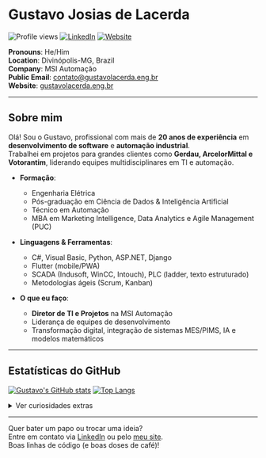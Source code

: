 # Gustavo Josias de Lacerda

![Profile views](https://gpvc.arturio.dev/srqubit)
[![LinkedIn](https://img.shields.io/badge/-LinkedIn-blue?logo=Linkedin&logoColor=white)](https://www.linkedin.com/in/gustavomsi/)
[![Website](https://img.shields.io/badge/-Website-green?logo=internet-explorer&logoColor=white)](https://gustavolacerda.eng.br)

**Pronouns**: He/Him  
**Location**: Divinópolis-MG, Brazil  
**Company**: MSI Automação  
**Public Email**: [contato@gustavolacerda.eng.br](mailto:contato@gustavolacerda.eng.br)  
**Website**: [gustavolacerda.eng.br](https://gustavolacerda.eng.br)  

---

## Sobre mim
Olá! Sou o Gustavo, profissional com mais de **20 anos de experiência** em **desenvolvimento de software** e **automação industrial**.  
Trabalhei em projetos para grandes clientes como **Gerdau, ArcelorMittal e Votorantim**, liderando equipes multidisciplinares em TI e automação.

- **Formação**:  
  - Engenharia Elétrica  
  - Pós-graduação em Ciência de Dados & Inteligência Artificial  
  - Técnico em Automação  
  - MBA em Marketing Intelligence, Data Analytics e Agile Management (PUC)

- **Linguagens & Ferramentas**:
  - C#, Visual Basic, Python, ASP.NET, Django  
  - Flutter (mobile/PWA)  
  - SCADA (Indusoft, WinCC, Intouch), PLC (ladder, texto estruturado)  
  - Metodologias ágeis (Scrum, Kanban)

- **O que eu faço**:
  - **Diretor de TI e Projetos** na MSI Automação  
  - Liderança de equipes de desenvolvimento  
  - Transformação digital, integração de sistemas MES/PIMS, IA e modelos matemáticos  

---

## Estatísticas do GitHub
[![Gustavo's GitHub stats](https://github-readme-stats.vercel.app/api?username=srqubit&show_icons=true&theme=radical)](https://github.com/anuraghazra/github-readme-stats)
[![Top Langs](https://github-readme-stats.vercel.app/api/top-langs/?username=srqubit&layout=compact&theme=radical)](https://github.com/anuraghazra/github-readme-stats)

<details>
  <summary>Ver curiosidades extras</summary>
  
  - Adoro um café enquanto faço reviews de código ☕
  - Sempre em busca de novas tecnologias e desafios
  - Nas horas vagas, fã de esportes de tiro e música

</details>

---

Quer bater um papo ou trocar uma ideia?  
Entre em contato via [LinkedIn](https://www.linkedin.com/in/gustavomsi/) ou pelo [meu site](https://gustavolacerda.eng.br).  
Boas linhas de código (e boas doses de café)!  
